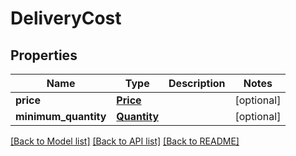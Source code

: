 # DeliveryCost

## Properties
Name | Type | Description | Notes
------------ | ------------- | ------------- | -------------
**price** | [**Price**](Price.md) |  | [optional] 
**minimum_quantity** | [**Quantity**](Quantity.md) |  | [optional] 

[[Back to Model list]](../README.md#documentation-for-models) [[Back to API list]](../README.md#documentation-for-api-endpoints) [[Back to README]](../README.md)

